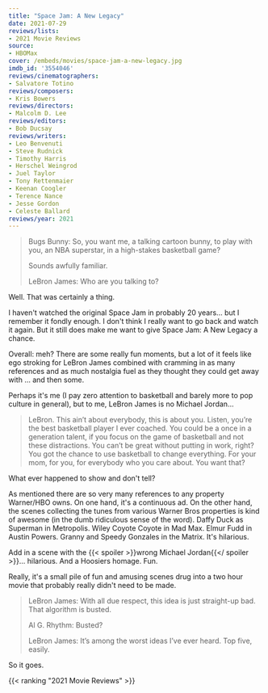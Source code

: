 ```yaml
---
title: "Space Jam: A New Legacy"
date: 2021-07-29
reviews/lists:
- 2021 Movie Reviews
source:
- HBOMax
cover: /embeds/movies/space-jam-a-new-legacy.jpg
imdb_id: '3554046'
reviews/cinematographers:
- Salvatore Totino
reviews/composers:
- Kris Bowers
reviews/directors:
- Malcolm D. Lee
reviews/editors:
- Bob Ducsay
reviews/writers:
- Leo Benvenuti
- Steve Rudnick
- Timothy Harris
- Herschel Weingrod
- Juel Taylor
- Tony Rettenmaier
- Keenan Coogler
- Terence Nance
- Jesse Gordon
- Celeste Ballard
reviews/year: 2021
---
```


> Bugs Bunny: So, you want me, a talking cartoon bunny, to play with you, an NBA superstar, in a high-stakes basketball game? 
> 
> Sounds awfully familiar.
> 
> LeBron James: Who are you talking to?

Well. That was certainly a thing. 

I haven't watched the original Space Jam in probably 20 years... but I remember it fondly enough. I don't think I really want to go back and watch it again. But it still does make me want to give Space Jam: A New Legacy a chance. 

Overall: meh? There are some really fun moments, but a lot of it feels like ego stroking for LeBron James combined with cramming in as many references and as much nostalgia fuel as they thought they could get away with ... and then some. 

Perhaps it's me (I pay zero attention to basketball and barely more to pop culture in general), but to me, LeBron James is no Michael Jordan...

> LeBron. This ain’t about everybody, this is about you. Listen, you’re the best basketball player I ever coached. You could be a once in a generation talent, if you focus on the game of basketball and not these distractions. You can’t be great without putting in work, right? You got the chance to use basketball to change everything. For your mom, for you, for everybody who you care about. You want that?

What ever happened to show and don't tell?

As mentioned there are so very many references to any property Warner/HBO owns. On one hand, it's a continuous ad. On the other hand, the scenes collecting the tunes from various Warner Bros properties is kind of awesome (in the dumb ridiculous sense of the word). Daffy Duck as Superman in Metropolis. Wiley Coyote Coyote in Mad Max. Elmur Fudd in Austin Powers. Granny and Speedy 
Gonzales in the Matrix. It's hilarious. 

Add in a scene with the {{< spoiler >}}wrong Michael Jordan{{</ spoiler >}}... hilarious. And a Hoosiers homage. Fun. 

Really, it's a small pile of fun and amusing scenes drug into a two hour movie that probably really didn't need to be made. 

> LeBron James: With all due respect, this idea is just straight-up bad. That algorithm is busted.
> 
> Al G. Rhythm: Busted?
> 
> LeBron James: It’s among the worst ideas I’ve ever heard. Top five, easily.

So it goes. 

{{< ranking "2021 Movie Reviews" >}}